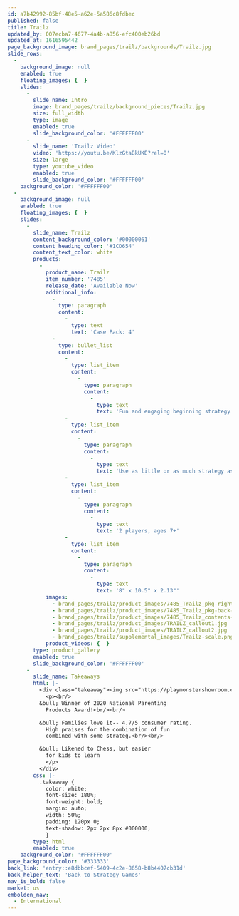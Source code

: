 ```yaml
---
id: a7b42992-85bf-48e5-a62e-5a586c8fdbec
published: false
title: Trailz
updated_by: 007ecba7-4677-4a4b-a856-efc400eb26bd
updated_at: 1616595442
page_background_image: brand_pages/trailz/backgrounds/Trailz.jpg
slide_rows:
  -
    background_image: null
    enabled: true
    floating_images: {  }
    slides:
      -
        slide_name: Intro
        image: brand_pages/trailz/background_pieces/Trailz.jpg
        size: full_width
        type: image
        enabled: true
        slide_background_color: '#FFFFFF00'
      -
        slide_name: 'Trailz Video'
        video: 'https://youtu.be/KlzGtaBkUKE?rel=0'
        size: large
        type: youtube_video
        enabled: true
        slide_background_color: '#FFFFFF00'
    background_color: '#FFFFFF00'
  -
    background_image: null
    enabled: true
    floating_images: {  }
    slides:
      -
        slide_name: Trailz
        content_background_color: '#00000061'
        content_heading_color: '#1CD654'
        content_text_color: white
        products:
          -
            product_name: Trailz
            item_number: '7485'
            release_date: 'Available Now'
            additional_info:
              -
                type: paragraph
                content:
                  -
                    type: text
                    text: 'Case Pack: 4'
              -
                type: bullet_list
                content:
                  -
                    type: list_item
                    content:
                      -
                        type: paragraph
                        content:
                          -
                            type: text
                            text: 'Fun and engaging beginning strategy game'
                  -
                    type: list_item
                    content:
                      -
                        type: paragraph
                        content:
                          -
                            type: text
                            text: 'Use as little or as much strategy as you want when playing--great for new and experienced players!'
                  -
                    type: list_item
                    content:
                      -
                        type: paragraph
                        content:
                          -
                            type: text
                            text: '2 players, ages 7+'
                  -
                    type: list_item
                    content:
                      -
                        type: paragraph
                        content:
                          -
                            type: text
                            text: '8" x 10.5" x 2.13"'
            images:
              - brand_pages/trailz/product_images/7485_Trailz_pkg-right-(1).png
              - brand_pages/trailz/product_images/7485_Trailz_pkg-back-(1).png
              - brand_pages/trailz/product_images/7485_Trailz_contents-(1).png
              - brand_pages/trailz/product_images/TRAILZ_callout1.jpg
              - brand_pages/trailz/product_images/TRAILZ_callout2.jpg
              - brand_pages/trailz/supplemental_images/Trailz-scale.png
            product_videos: {  }
        type: product_gallery
        enabled: true
        slide_background_color: '#FFFFFF00'
      -
        slide_name: Takeaways
        html: |-
          <div class="takeaway"><img src="https://playmonstershowroom.com/assets/brand_pages/trailz/supplemental_images/trailzlogo.png">
          	<p><br/>
          &bull; Winner of 2020 National Parenting
          	Products Award!<br/><br/>

          &bull; Families love it-- 4.7/5 consumer rating.
          	High praises for the combination of fun
          	combined with some strateg.<br/><br/>

          &bull; Likened to Chess, but easier
          	for kids to learn 
          	</p>
          </div>
        css: |-
          .takeaway {
          	color: white;
          	font-size: 180%; 
          	font-weight: bold;
            margin: auto;
            width: 50%;
            padding: 120px 0;
          	text-shadow: 2px 2px 8px #000000;
          	}
        type: html
        enabled: true
    background_color: '#FFFFFF00'
page_background_color: '#333333'
back_link: 'entry::e8dbbcef-5409-4c2e-8658-b8b4407cb31d'
back_helper_text: 'Back to Strategy Games'
nav_is_bold: false
market: us
embolden_nav:
  - International
---
```

